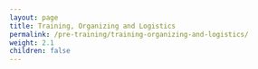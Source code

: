 ```yaml
---
layout: page
title: Training, Organizing and Logistics
permalink: /pre-training/training-organizing-and-logistics/
weight: 2.1
children: false
---
```

